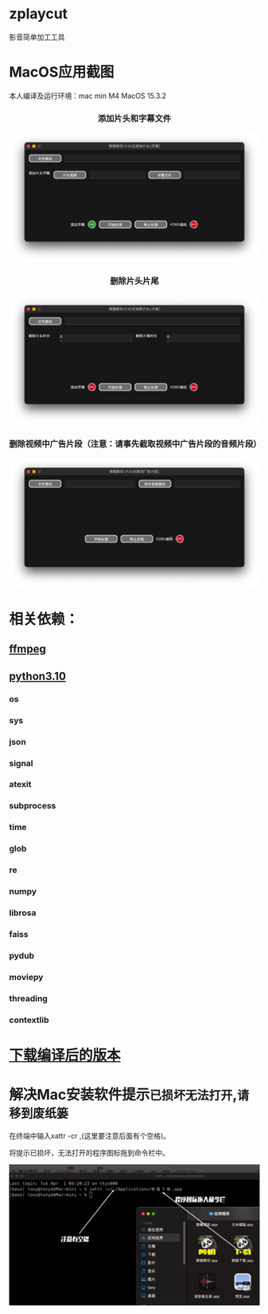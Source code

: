 # zplaycut
影音简单加工工具

# MacOS应用截图

本人编译及运行环境：mac min M4 MacOS 15.3.2

<div align="center">

### 添加片头和字幕文件

[![ZPlayercut](https://raw.githubusercontent.com/tonyblues8/ZPlayerCut/refs/heads/main/pic/jp.png)](#MacOS应用截图)

### 删除片头片尾

[![ZPlayercut](https://raw.githubusercontent.com/tonyblues8/ZPlayerCut/refs/heads/main/pic/jp1.png)](#MacOS应用截图)

### 删除视频中广告片段（注意：请事先截取视频中广告片段的音频片段）

[![ZPlayercut](https://raw.githubusercontent.com/tonyblues8/ZPlayerCut/refs/heads/main/pic/jp2.png)](#MacOS应用截图)


</div>

# 相关依赖：

## <a href="https://github.com/FFmpeg/FFmpeg">ffmpeg</a>

## <a href="https://www.python.org/">python3.10</a>
### os
### sys
### json
### signal
### atexit
### subprocess
### time
### glob
### re
### numpy 
### librosa
### faiss
### pydub
### moviepy
### threading
### contextlib

# <a href="https://github.com/tonyblues8/ZPlayerCut/releases">下载编译后的版本</a>

# 解决Mac安装软件提示`已损坏无法打开`,`请移到废纸篓`

在终端中输入xattr -cr ,(这里要注意后面有个空格)。

将提示已损坏，无法打开的程序图标拖到命令栏中。

[![ZPlayer](https://raw.githubusercontent.com/tonyblues8/ZPlayer/refs/heads/main/pic/jp2.png)](#解决Mac安装软件提示`已损坏无法打开`,`请移到废纸篓`)



